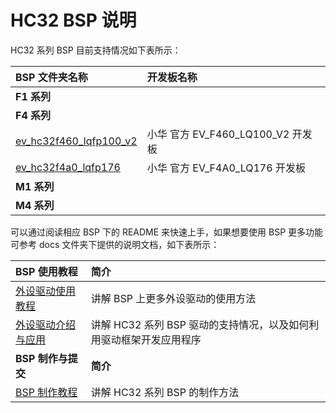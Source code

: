 
# HC32 BSP 说明

HC32 系列 BSP 目前支持情况如下表所示：

| **BSP 文件夹名称**       | **开发板名称**                 |
|:------------------------- |:------------------------- |
| **F1 系列** |  |
| **F4 系列** |  |
| [ev_hc32f460_lqfp100_v2](ev_hc32f460_lqfp100_v2) | 小华 官方 EV_F460_LQ100_V2 开发板 |
| [ev_hc32f4a0_lqfp176](ev_hc32f4a0_lqfp176) | 小华 官方 EV_F4A0_LQ176 开发板 |
| **M1 系列** |  |
| **M4 系列** |  |

可以通过阅读相应 BSP 下的 README 来快速上手，如果想要使用 BSP 更多功能可参考 docs 文件夹下提供的说明文档，如下表所示：

| **BSP 使用教程** | **简介**                                          |
|:-------------------- |:------------------------------------------------- |
| [外设驱动使用教程](docs/HC32系列BSP外设驱动使用教程.md) | 讲解 BSP 上更多外设驱动的使用方法 |
| [外设驱动介绍与应用](docs/HC32系列驱动介绍.md) | 讲解 HC32 系列 BSP 驱动的支持情况，以及如何利用驱动框架开发应用程序 |
| **BSP 制作与提交** | **简介**                                     |
| [BSP 制作教程](docs/HC32系列BSP制作教程.md) | 讲解 HC32 系列 BSP 的制作方法 |

